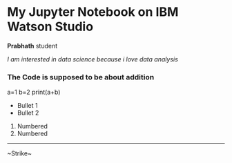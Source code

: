 # My Jupyter Notebook on IBM Watson Studio

**Prabhath**
student

*I am interested in data science because i love data analysis*

### The Code is supposed to be about addition

a=1
b=2
print(a+b)


-  Bullet 1
-  Bullet 2
1. Numbered
2. Numbered
***
~Strike~
